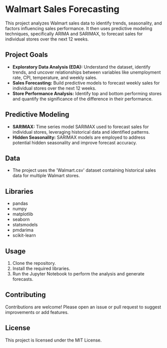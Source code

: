 # Walmart Sales Forecasting

This project analyzes Walmart sales data to identify trends, seasonality, and factors influencing sales performance. It then uses predictive modeling techniques, specifically ARIMA and SARIMAX, to forecast sales for individual stores over the next 12 weeks.

## Project Goals

* **Exploratory Data Analysis (EDA):** Understand the dataset, identify trends, and uncover relationships between variables like unemployment rate, CPI, temperature, and weekly sales.
* **Sales Forecasting:** Build predictive models to forecast weekly sales for individual stores over the next 12 weeks.
* **Store Performance Analysis:** Identify top and bottom performing stores and quantify the significance of the difference in their performance.
## Predictive Modeling

* **SARIMAX:** Time series model  SARIMAX  used to forecast sales for individual stores, leveraging historical data and identified patterns.
* **Hidden Seasonality:** SARIMAX models are employed to address potential hidden seasonality and improve forecast accuracy.

## Data

* The project uses the 'Walmart.csv' dataset containing historical sales data for multiple Walmart stores.

## Libraries

* pandas
* numpy
* matplotlib
* seaborn
* statsmodels
* pmdarima
* scikit-learn

## Usage

1. Clone the repository.
2. Install the required libraries.
3. Run the Jupyter Notebook to perform the analysis and generate forecasts.

## Contributing

Contributions are welcome! Please open an issue or pull request to suggest improvements or add features.

## License

This project is licensed under the MIT License.
